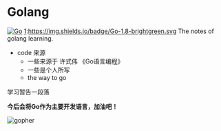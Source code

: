 # Golang
[![Go][2]]() 
[1]:https://img.shields.io/badge/Go-1.8-brightgreen.svg
The notes of golang learning.
* code 来源
    - 一些来源于 许式伟 《Go语言编程》
    - 一些是个人所写
    - the way to go

学习暂告一段落

**今后会将Go作为主要开发语言，加油吧！**

![gopher][1]



[1]: https://github.com/golang-samples/gopher-vector/blob/master/gopher-side_color.png
[2]:https://img.shields.io/badge/Go-1.8-brightgreen.svg
